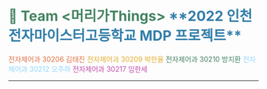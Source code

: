 <div class="pull-left">
<h1> <span style="color:#448361"> 🙌 Team <머리가Things>
<span style="color:#337ea9"> **2022 인천전자마이스터고등학교 MDP 프로젝트**
</div>

<div class="pull-right">
<span style="color:#e07347"> 전자제어과 30206 김태진  
<span style="color:#e2af2f"> 전자제어과 30209 박한율  
<span style="color:#448361"> 전자제어과 30210 방지환  
<span style="color:#8fd6ff"> 전자제어과 30212 오주하  
<span style="color:#c14ca8"> 전자제어과 30217 임한세
</div>
<hr>
